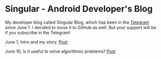 # Singular - Android Developer's Blog
My developer blog called Singular Blog, which has been in the [Telegram](https://t.me/sinblog) since June 1. I decided to move it to GitHub as well. But your support will be if you subscribe in the Telegram!

June 1, Intro and my story. [Post](https://github.com/malik-valli/dev-blog/blob/main/INTRO.md)

June 10, Is it useful to solve algorithmic problems? [Post](https://github.com/malik-valli/dev-blog/blob/main/ALGORITHMS.md)
